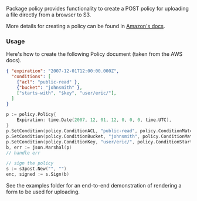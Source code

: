 Package policy provides functionality to create a POST policy for uploading a
file directly from a browser to S3.

More details for creating a policy can be found in [Amazon's docs][docs].

### Usage

Here's how to create the following Policy document (taken from the AWS docs).

```json
{ "expiration": "2007-12-01T12:00:00.000Z",
  "conditions": [
    {"acl": "public-read" },
    {"bucket": "johnsmith" },
    ["starts-with", "$key", "user/eric/"],
  ]
}
```

```go
p := policy.Policy{
	Expiration: time.Date(2007, 12, 01, 12, 0, 0, 0, time.UTC),
}
p.SetCondition(policy.ConditionACL, "public-read", policy.ConditionMatchExact)
p.SetCondition(policy.ConditionBucket, "johnsmith", policy.ConditionMatchExact)
p.SetCondition(policy.ConditionKey, "user/eric/", policy.ConditionStartsWith)
b, err := json.Marshal(p)
// handle err

// sign the policy
s := s3post.New("", "")
enc, signed := s.Sign(b)

```

See the examples folder for an end-to-end demonstration of rendering a form to
be used for uploading.

[docs]: http://docs.aws.amazon.com/AmazonS3/latest/API/sigv4-HTTPPOSTConstructPolicy.html
